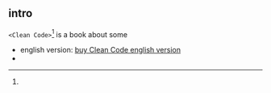 # <Clean Code>
## intro
`<Clean Code>`[^1] is a book about some 

[^1]: 

+ english version: [buy Clean Code english version](https://www.bing.com/search?q=Clean%20Code&pc=0P122&ptag=C999N1994A8144C18463&form=PCF128&conlogo=CT3210127)
+ 

